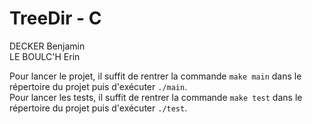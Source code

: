 # TreeDir - C
DECKER Benjamin  
LE BOULC'H Erin

Pour lancer le projet, il suffit de rentrer la commande `make main` dans le répertoire du projet puis d'exécuter `./main`.  
Pour lancer les tests, il suffit de rentrer la commande `make test` dans le répertoire du projet puis d'exécuter `./test`.